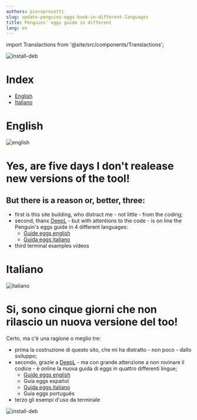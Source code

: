 ```yaml
---
authors: pieroproietti
slug: update-penguins-eggs-book-in-different-languages
title: Penguins' eggs guide in different 
lang: en
---
```

import Translactions from '@site/src/components/Translactions';

<Translactions path="blog/update-penguins-eggs-book-in-different-languages"/>

![install-deb](/images/flags.webp)

# Index
* [English](#English)
* [Italiano](#Italiano)


# English
![english](/images/flags/english.png)

# Yes, are five days I don't realease new versions of the tool!

## But there is a reason or, better, three:

* first is this site building, who distract me - not little - from the coding;
* second, thanx [DeepL](https://www.deepl.com/translator) - but with attentions to the code - is on line the Penguin's eggs guide in 4 different languages:
   * [Guide eggs english](/docs/tutorial-eggs/english)
   * [Guida eggs italiano](/docs/tutorial-eggs/italiano)
* third terminal examples videos

# Italiano
![italiano](/images/flags/italian.webp)

# Si, sono cinque giorni che non rilascio un nuova versione del too!

Certo, ma c'è una ragione o meglio tre:

* prima la costruzione di questo sito, che mi ha distratto - non poco - dallo sviluppo;
* secondo, grazie a [DeepL](https://www.deepl.com/translator) - ma con grande attenzione a non rovinare il codice - è online la nuova guida di eggs in quattro differenti lingue;
   * [Guide eggs english](/docs/tutorial-eggs/english)
   * Guia eggs español
   * [Guida eggs italiano](/docs/tutorial-eggs/italiano)
   * Guia eggs português
* terzo gli esempi d'uso da terminale


![install-deb](https://github.com/pieroproietti/penguins-eggs/raw/master/documents/terminal-lessons/eggs_update-i.gif)
